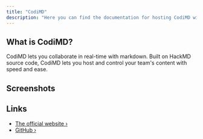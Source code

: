 ```yaml
---
title: "CodiMD"
description: "Here you can find the documentation for hosting CodiMD with Coolify."
---
```


<ZoomableImage src="/docs/images/services/codimd-logo.webp" />


## What is CodiMD?
CodiMD lets you collaborate in real-time with markdown. Built on HackMD source code, CodiMD lets you host and control your team's content with speed and ease.


## Screenshots
<ZoomableImage src="/docs/images/services/codimd-screenshots.webp" />


## Links

- [The official website ›](https://hackmd.io/c/codimd-documentation/%2Fs%2Fcodimd-documentation?utm_source=coolify.io)
- [GitHub ›](https://github.com/hackmdio/codimd?utm_source=coolify.io)
